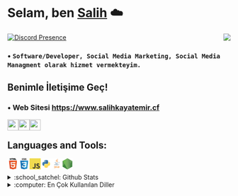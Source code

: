 # Selam, ben [Salih](https://www.salihkayatemir.cf) :cloud:

<img src="https://media.giphy.com/media/ZVik7pBtu9dNS/giphy.gif" align="right" widht="200" height="200">

[![Discord Presence](https://lanyard.cnrad.dev/api/541573707337039904)](https://discord.com/users/541573707337039904)

### • **`Software/Developer, Social Media Marketing, Social Media Managment olarak hizmet vermekteyim.`**

## Benimle İletişime Geç!

[Discord]: https://discord.gg/ptFxZRBt4t
[Instagram]: https://instagram.com/salihkayatemir
[Email]: mailto:salihkayatemir@gmail.com
### • **Web Sitesi** https://www.salihkayatemir.cf

[<img height="25" width="25" src="https://unpkg.com/simple-icons@v6/icons/discord.svg" align="left"/>][Discord]
[<img height="25" width="25" src="https://unpkg.com/simple-icons@v6/icons/instagram.svg" align="left"/>][Instagram]
[<img height="25" width="25" src="https://unpkg.com/simple-icons@6.23.0/icons/gmail.svg" align="left"/>][Email]
<br />

## Languages and Tools:
<img src="https://raw.githubusercontent.com/github/explore/80688e429a7d4ef2fca1e82350fe8e3517d3494d/topics/html/html.png" align="left" height="25" width="25"><img src="https://raw.githubusercontent.com/github/explore/80688e429a7d4ef2fca1e82350fe8e3517d3494d/topics/css/css.png" align="left" height="25" width="25">
<img src="https://raw.githubusercontent.com/github/explore/80688e429a7d4ef2fca1e82350fe8e3517d3494d/topics/javascript/javascript.png" align="left" height="25" width="25" > 
<img src="https://raw.githubusercontent.com/github/explore/80688e429a7d4ef2fca1e82350fe8e3517d3494d/topics/python/python.png" align="left" height="25" width="25">
<img src="https://raw.githubusercontent.com/github/explore/80688e429a7d4ef2fca1e82350fe8e3517d3494d/topics/java/java.png" align="left" height="23" width="23">
<img src="https://raw.githubusercontent.com/github/explore/80688e429a7d4ef2fca1e82350fe8e3517d3494d/topics/nodejs/nodejs.png" align="left" height="25" width="25" > 


<br />
<br />

<details>
<summary>:school_satchel: Github Stats</summary>
<img src="https://github-readme-stats.vercel.app/api?username=salihkayatemir&theme=radical">
</details>  

<details>
<summary>:computer: En Çok Kullanılan Diller</summary>
<img src="https://github-readme-stats.vercel.app/api/top-langs/?username=salihkayatemir&layout=compact">
</details>  
